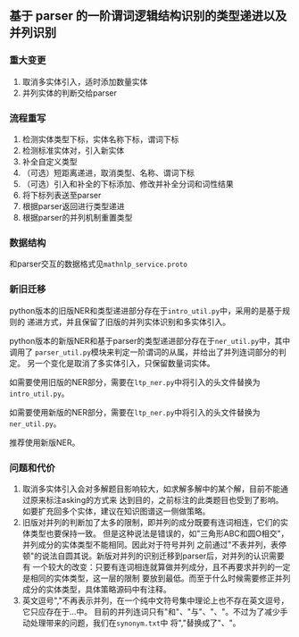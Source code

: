 ## 基于 parser 的一阶谓词逻辑结构识别的类型递进以及并列识别

### 重大变更

1. 取消多实体引入，适时添加数量实体
2. 并列实体的判断交给parser

### 流程重写

1. 检测实体类型下标，实体名称下标，谓词下标
2. 检测标准实体对，引入新实体
3. 补全自定义类型
4. （可选）短距离递进，取消类型、名称、谓词下标
5. （可选）引入和补全的下标添加、修改并补全分词和词性结果
6. 将下标列表送至parser
7. 根据parser返回进行类型递进
8. 根据parser的并列机制重置类型

### 数据结构

和parser交互的数据格式见`mathnlp_service.proto`

### 新旧迁移

python版本的旧版NER和类型递进部分存在于`intro_util.py`中，采用的是基于规则的
递进方式，并且保留了旧版的并列实体识别和多实体引入。

python版本的新版NER和基于parser的类型递进部分存在于`ner_util.py`中，其中调用了
`parser_util.py`模块来判定一阶谓词的从属，并给出了并列连词部分的判定。
另一个变化是取消了多实体引入，只保留数量词实体。

如需要使用旧版的NER部分，需要在`ltp_ner.py`中将引入的头文件替换为`intro_util.py`。

如需要使用新版的NER部分，需要在`ltp_ner.py`中将引入的头文件替换为`ner_util.py`。

推荐使用新版NER。

### 问题和代价

1. 取消多实体引入会对多解题目影响较大，如求解多解中的某个解，目前不能通过原来标注asking的方式来
达到目的，之前标注的此类题目也受到了影响。如要扩充回多个实体，建议在知识图谱这一侧做策略。
2. 旧版对并列的判断加了太多的限制，即并列的成分既要有连词相连，它们的实体类型也要保持一致。
但是这种说法是错误的，如"三角形ABC和圆O相交"，并列成分的实体类型不能相同。因此对于符号并列
之前通过"不表并列，表停顿"的说法自圆其说。新版对并列的识别迁移到parser后，对并列的认识需要有
一个较大的改变：只要有连词相连就算做并列成分，且不再要求并列的一定是相同的实体类型，这一层的限制
要放到最低。而至于什么时候需要修正并列成分的实体类型，具体策略源码中有注释。
3. 英文逗号","不再表示并列，在一个纯中文符号集中理论上也不存在英文逗号，它只应存在于$...$中。
目前的并列连词只有"和"、"与"、"、"。不过为了减少手动处理带来的问题，我们在`synonym.txt`中
将","替换成了"、"。

